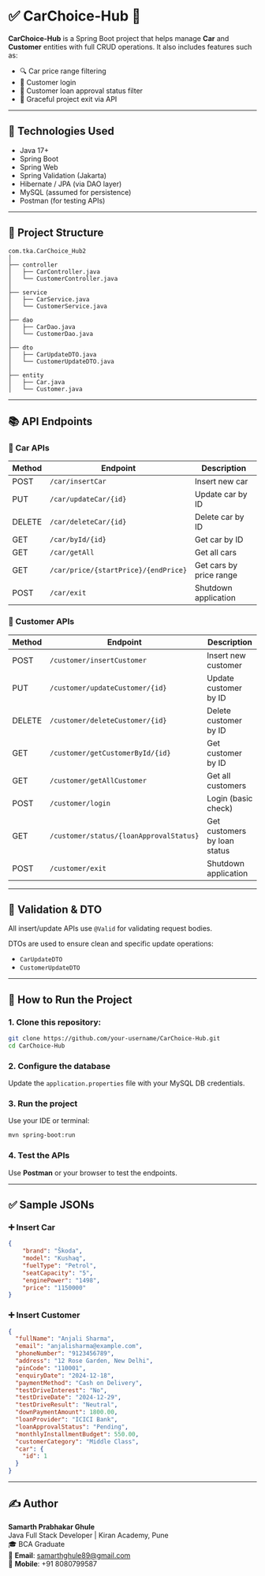 # ✅ CarChoice-Hub 🚗

**CarChoice-Hub** is a Spring Boot project that helps manage **Car** and **Customer** entities with full CRUD operations. It also includes features such as:

- 🔍 Car price range filtering  
- 🔐 Customer login  
- 📝 Customer loan approval status filter  
- 🛑 Graceful project exit via API  

---

## 📌 Technologies Used

- Java 17+  
- Spring Boot  
- Spring Web  
- Spring Validation (Jakarta)  
- Hibernate / JPA (via DAO layer)  
- MySQL (assumed for persistence)  
- Postman (for testing APIs)  

---

## 🔧 Project Structure

```
com.tka.CarChoice_Hub2
│
├── controller
│   ├── CarController.java
│   └── CustomerController.java
│
├── service
│   ├── CarService.java
│   └── CustomerService.java
│
├── dao
│   ├── CarDao.java
│   └── CustomerDao.java
│
├── dto
│   ├── CarUpdateDTO.java
│   └── CustomerUpdateDTO.java
│
├── entity
│   ├── Car.java
│   └── Customer.java
```

---

## 📚 API Endpoints

### 🚗 Car APIs

| Method | Endpoint | Description |
|--------|----------|-------------|
| POST   | `/car/insertCar` | Insert new car |
| PUT    | `/car/updateCar/{id}` | Update car by ID |
| DELETE | `/car/deleteCar/{id}` | Delete car by ID |
| GET    | `/car/byId/{id}` | Get car by ID |
| GET    | `/car/getAll` | Get all cars |
| GET    | `/car/price/{startPrice}/{endPrice}` | Get cars by price range |
| POST   | `/car/exit` | Shutdown application |

### 👤 Customer APIs

| Method | Endpoint | Description |
|--------|----------|-------------|
| POST   | `/customer/insertCustomer` | Insert new customer |
| PUT    | `/customer/updateCustomer/{id}` | Update customer by ID |
| DELETE | `/customer/deleteCustomer/{id}` | Delete customer by ID |
| GET    | `/customer/getCustomerById/{id}` | Get customer by ID |
| GET    | `/customer/getAllCustomer` | Get all customers |
| POST   | `/customer/login` | Login (basic check) |
| GET    | `/customer/status/{loanApprovalStatus}` | Get customers by loan status |
| POST   | `/customer/exit` | Shutdown application |

---

## 🔐 Validation & DTO

All insert/update APIs use `@Valid` for validating request bodies.

DTOs are used to ensure clean and specific update operations:

- `CarUpdateDTO`  
- `CustomerUpdateDTO`

---

## 🚀 How to Run the Project

### 1. Clone this repository:

```bash
git clone https://github.com/your-username/CarChoice-Hub.git
cd CarChoice-Hub
```

### 2. Configure the database

Update the `application.properties` file with your MySQL DB credentials.

### 3. Run the project

Use your IDE or terminal:

```bash
mvn spring-boot:run
```

### 4. Test the APIs

Use **Postman** or your browser to test the endpoints.

---

## ✅ Sample JSONs

### ➕ Insert Car

```json
{
    "brand": "Škoda",
    "model": "Kushaq",
    "fuelType": "Petrol",
    "seatCapacity": "5",
    "enginePower": "1498",
    "price": "1150000"
}
```

### ➕ Insert Customer

```json
{
  "fullName": "Anjali Sharma",
  "email": "anjalisharma@example.com",
  "phoneNumber": "9123456789",
  "address": "12 Rose Garden, New Delhi",
  "pinCode": "110001",
  "enquiryDate": "2024-12-18",
  "paymentMethod": "Cash on Delivery",
  "testDriveInterest": "No",
  "testDriveDate": "2024-12-29",
  "testDriveResult": "Neutral",
  "downPaymentAmount": 1800.00,
  "loanProvider": "ICICI Bank",
  "loanApprovalStatus": "Pending",
  "monthlyInstallmentBudget": 550.00,
  "customerCategory": "Middle Class",
  "car": {
    "id": 1
  }
}
```


---

## ✍️ Author

**Samarth Prabhakar Ghule**  
Java Full Stack Developer | Kiran Academy, Pune  
🎓 BCA Graduate  
📧 **Email**: [samarthghule89@gmail.com](mailto:samarthghule89@gmail.com)  
📱 **Mobile**: +91 8080799587
